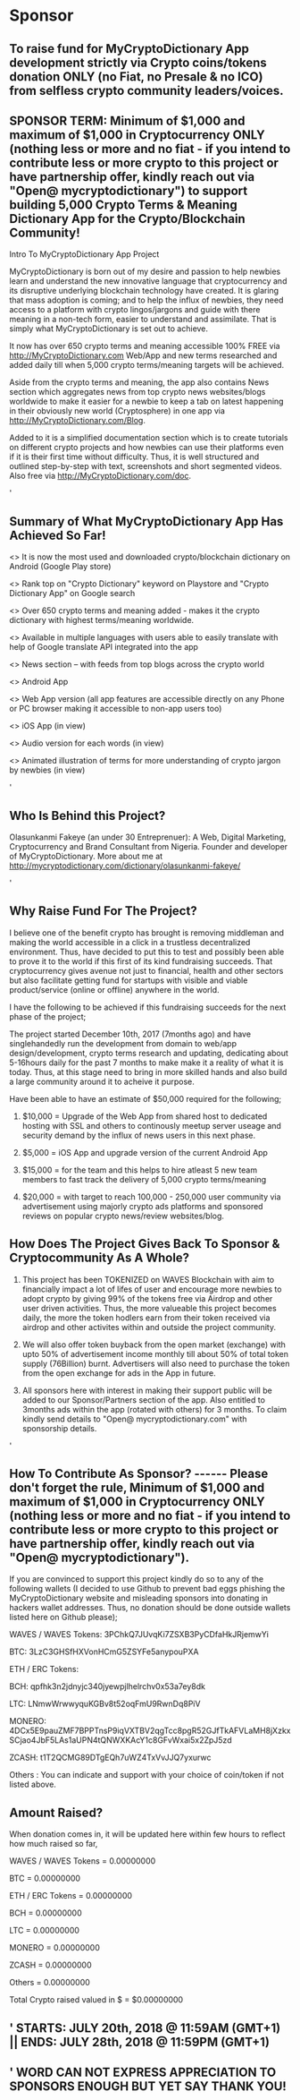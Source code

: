 # Sponsor
To raise fund for MyCryptoDictionary App development strictly via Crypto coins/tokens donation ONLY (no Fiat, no Presale &amp; no ICO) from selfless crypto community leaders/voices.
-
SPONSOR TERM: Minimum of $1,000 and maximum of $1,000 in Cryptocurrency ONLY (nothing less or more and no fiat - if you intend to contribute less or more crypto to this project or have partnership offer, kindly reach out via "Open@ mycryptodictionary") to support building 5,000 Crypto Terms & Meaning Dictionary App for the Crypto/Blockchain Community!
-

Intro To MyCryptoDictionary App Project

MyCryptoDictionary is born out of my desire and passion to help newbies learn and understand the new innovative language that cryptocurrency and its disruptive underlying blockchain technology have created. It is glaring that mass adoption is coming; and to help the influx of newbies, they need access to a platform with crypto lingos/jargons and guide with there meaning in a non-tech form, easier to understand and assimilate. That is simply what MyCryptoDictionary is set out to achieve. 

It now has over 650 crypto terms and meaning accessible 100% FREE via http://MyCryptoDictionary.com Web/App and new terms researched and added daily till when 5,000 crypto terms/meaning targets will be achieved.

Aside from the crypto terms and meaning, the app also contains News section which aggregates news from top crypto news websites/blogs worldwide to make it easier for a newbie to keep a tab on latest happening in their obviously new world (Cryptosphere) in one app via http://MyCryptoDictionary.com/Blog.

Added to it is a simplified documentation section which is to create tutorials on different crypto projects and how newbies can use their platforms even if it is their first time without difficulty. Thus, it is well structured and outlined step-by-step with text, screenshots and short segmented videos. Also free via http://MyCryptoDictionary.com/doc.

'

Summary of What MyCryptoDictionary App Has Achieved So Far!
-

<> It is now the most used and downloaded crypto/blockchain dictionary on Android (Google Play store)

<> Rank top on "Crypto Dictionary" keyword on Playstore and "Crypto Dictionary App" on Google search

<> Over 650 crypto terms and meaning added - makes it the crypto dictionary with highest terms/meaning worldwide.

<> Available in multiple languages with users able to easily translate with help of Google translate API integrated into the app

<> News section – with feeds from top blogs across the crypto world

<> Android App

<> Web App version (all app features are accessible directly on any Phone or PC browser making it accessible to non-app users too)

<> iOS App (in view)

<> Audio version for each words (in view)

<> Animated illustration of terms for more understanding of crypto jargon by newbies (in view)

'

Who Is Behind this Project?
-
Olasunkanmi Fakeye (an under 30 Entreprenuer): A Web, Digital Marketing, Cryptocurrency and Brand Consultant from Nigeria. Founder and developer of MyCryptoDictionary. More about me at http://mycryptodictionary.com/dictionary/olasunkanmi-fakeye/


'

Why Raise Fund For The Project?
-
I believe one of the benefit crypto has brought is removing middleman and making the world accessible in a click in a trustless decentralized environment. Thus, have decided to put this to test and possibly been able to prove it to the world if this first of its kind fundraising succeeds. That cryptocurrency gives avenue not just to financial, health and other sectors but also facilitate getting fund for startups with visible and viable product/service (online or offline) anywhere in the world.

I have the following to be achieved if this fundraising succeeds for the next phase of the project;

The project started December 10th, 2017 (7months ago) and have singlehandedly run the development from domain to web/app design/development, crypto terms research and updating, dedicating about 5-16hours daily for the past 7 months to make make it a reality of what it is today. Thus, at this stage need to bring in more skilled hands and also build a large community around it to acheive it purpose.

Have been able to have an estimate of $50,000 required for the following;

1) $10,000 = Upgrade of the Web App from shared host to dedicated hosting with SSL and others to continously meetup server useage and security demand by the influx of news users in this next phase.

2) $5,000 = iOS App and upgrade version of the current Android App

3) $15,000 = for the team and this helps to hire atleast 5 new team members to fast track the delivery of 5,000 crypto terms/meaning

4) $20,000 = with target to reach 100,000 - 250,000 user community via advertisement using majorly crypto ads platforms and sponsored reviews on popular crypto news/review websites/blog.

How Does The Project Gives Back To Sponsor & Cryptocommunity As A Whole?
-

1) This project has been TOKENIZED on WAVES Blockchain with aim to financially impact a lot of lifes of user and encourage more newbies to adopt crypto by giving 99% of the tokens free via Airdrop and other user driven activities. Thus, the more valueable this project becomes daily, the more the token hodlers earn from their token received via airdrop and other activites within and outside the project community. 

2) We will also offer token buyback from the open market (exchange) with upto 50% of advertisement income monthly till about 50% of total token supply (76Billion) burnt. Advertisers will also need to purchase the token from the open exchange for ads in the App in future.

3) All sponsors here with interest in making their support public will be added to our Sponsor/Partners section of the app. Also entitled to 3months ads within the app (rotated with others) for 3 months. To claim kindly send details to "Open@ mycryptodictionary.com" with sponsorship details.

'

How To Contribute As Sponsor? ------ Please don't forget the rule, Minimum of $1,000 and maximum of $1,000 in Cryptocurrency ONLY (nothing less or more and no fiat - if you intend to contribute less or more crypto to this project or have partnership offer, kindly reach out via "Open@ mycryptodictionary"). 
-
If you are convinced to support this project kindly do so to any of the following wallets (I decided to use Github to prevent bad eggs phishing the MyCryptoDictionary website and misleading sponsors into donating in hackers wallet addresses. Thus, no donation should be done outside wallets listed here on Github please);

WAVES / WAVES Tokens: 3PChkQ7JUvqKi7ZSXB3PyCDfaHkJRjemwYi

BTC: 3LzC3GHSfHXVonHCmG5ZSYFe5anypouPXA

ETH / ERC Tokens: 

BCH: qpfhk3n2jdnyjc340jyewpjlhelrchv0x53a7ey8dk

LTC: LNmwWrwwyquKGBv8t52oqFmU9RwnDq8PiV

MONERO: 4DCx5E9pauZMF7BPPTnsP9iqVXTBV2qgTcc8pgR52GJfTkAFVLaMH8jXzkxSCjao4JbF5LAs1aUPN4tQNWXKAcY1c8GFvWxai5x2ZpJ5zd

ZCASH: t1T2QCMG89DTgEQh7uWZ4TxVvJJQ7yxurwc

Others : You can indicate and support with your choice of coin/token if not listed above.


Amount Raised?
-
When donation comes in, it will be updated here within few hours to reflect how much raised so far,

WAVES / WAVES Tokens  = 0.00000000

BTC                   = 0.00000000

ETH / ERC Tokens      = 0.00000000 

BCH                   = 0.00000000 

LTC                   = 0.00000000

MONERO                = 0.00000000

ZCASH                 = 0.00000000

Others                = 0.00000000

Total Crypto raised valued in $ = $0.00000000  

'
STARTS: JULY 20th, 2018 @ 11:59AM (GMT+1) || ENDS: JULY 28th, 2018 @ 11:59PM (GMT+1)
-

'
                                 WORD CAN NOT EXPRESS APPRECIATION TO SPONSORS ENOUGH BUT YET SAY THANK YOU!
-


